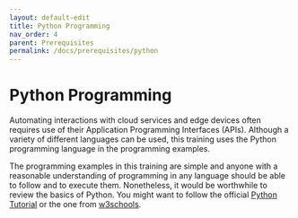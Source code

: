 ```yaml
---
layout: default-edit
title: Python Programming
nav_order: 4
parent: Prerequisites
permalink: /docs/prerequisites/python
---
```


# Python Programming

Automating interactions with cloud services and edge devices often
requires use of their Application Programming Interfaces
(APIs). Although a variety of different languages can be used, this
training uses the Python programming language in the programming
examples.

The programming examples in this training are simple and anyone with a
reasonable understanding of programming in any language should be able
to follow and to execute them. Nonetheless, it would be worthwhile to
review the basics of Python. You might want to follow the official
[Python Tutorial](https://docs.python.org/3/tutorial/index.html) or
the one from
[w3schools](https://www.w3schools.com/python/python_intro.asp).
